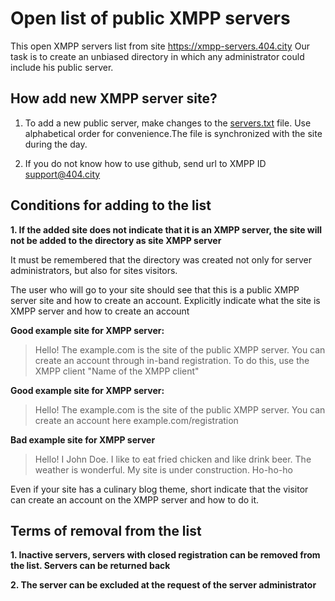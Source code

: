 # Open list of public XMPP servers

This open XMPP servers list from site https://xmpp-servers.404.city 
Our task is to create an unbiased directory in which any administrator could include his public server.


## How add new XMPP server site?

1) To add a new public server, make changes to the [servers.txt](https://github.com/E-404/xmpp-servers/blob/master/servers.txt) file.  Use alphabetical order for convenience.The file is synchronized with the site during the day.

2) If you do not know how to use github, send url to XMPP ID support@404.city


## Conditions for adding to the list
**1. If the added site does not indicate that it is an XMPP server, the site will not be added to the directory as site XMPP server**

It must be remembered that the directory was created not only for server administrators, but also for sites visitors.

The user who will go to your site should see that this is a public XMPP server site and how to create an account. Explicitly indicate what the site is XMPP server and how to create an account

**Good example site for XMPP server:**

>Hello! The example.com is the site of the public  XMPP server. You can create an account through in-band registration. To do this, use the XMPP client "Name of the XMPP client"

**Good example site for XMPP server:**

>Hello! The example.com is the site of the public XMPP server. You can create an account here example.com/registration

**Bad example site for XMPP server**
>Hello! I John Doe.  I like to eat fried chicken and like drink beer. The weather is wonderful. My site is under construction. Ho-ho-ho

Even if your site has a culinary blog theme, short indicate that the visitor can create an account on the XMPP server and how to do it.
 

## Terms of removal from the list

**1. Inactive servers, servers with closed registration can be removed from the list. Servers can be returned back**

**2. The server can be excluded at the request of the server administrator**

